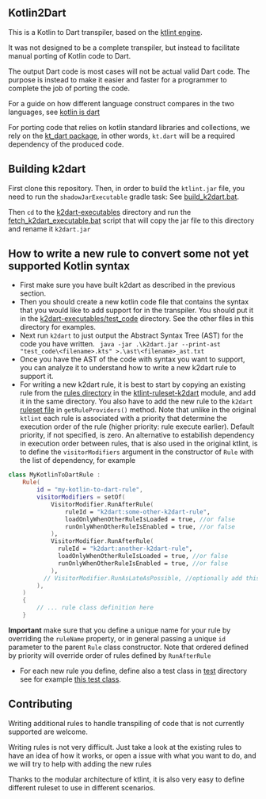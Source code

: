 ## Kotlin2Dart
This is a Kotlin to Dart transpiler, based  on the [ktlint engine](https://github.com/pinterest/ktlint).

It was not designed to be a complete transpiler, but instead to facilitate manual porting of Kotlin code to Dart.

The output Dart code is most cases will not be actual valid Dart code. The purpose is instead to make it easier and faster
for a programmer to complete the job of porting the code.

For a guide on how different language construct compares in the two languages, see [kotlin is dart](https://beyondeye.github.io/kotlin_is_dart/)

For porting code that relies on kotlin standard libraries and collections, we rely on
the [kt_dart package](https://pub.dev/packages/kt_dart), in other words, ``kt.dart`` will be a required dependency of
the produced code.

## Building k2dart
First clone this repository.
Then, in order to build the ``ktlint.jar`` file, you need to run the ``shadowJarExecutable`` gradle task:
See [build_k2dart.bat](./build_k2dart.bat).

Then ``cd`` to the [k2dart-executables](./k2dart-executables) directory
and run the [fetch_k2dart_executable.bat](./k2dart-executables/fetch_k2dart_executable.bat) script that
will copy the jar file to this directory and rename it ``k2dart.jar``

## How to write a new rule to convert some not yet supported Kotlin syntax
- First make sure you have built k2dart as described in the previous section.
- Then you should create a new kotlin code file that contains the syntax that you would like to add support for in the transpiler.
  You should put it in the [k2dart-executables/test_code](./k2dart-executables/test_code) directory. See the other files in this directory
  for examples.
- Next run ``k2dart`` to just output the Abstract Syntax Tree (AST) for the code you have written.
  ``` java -jar .\k2dart.jar --print-ast  "test_code\<filename>.kts" >.\ast\<filename>_ast.txt```
- Once you have the AST of the code with syntax you want to support, you can analyze it to understand how
 to write a new k2dart rule to support it.
- For writing a new k2dart rule, it is best to start by copying an existing rule from the [rules directory](./ktlint-ruleset-k2dart/src/main/kotlin/com/beyondeye/k2dart/rules)
in the [ktlint-ruleset-k2dart](./ktlint-ruleset-k2dart) module, and add it in the same directory. You also have to add the new rule
to the ``k2dart`` [ruleset file](./ktlint-ruleset-k2dart/src/main/kotlin/com/beyondeye/k2dart/CustomRuleSetProvider.kt) in ``getRuleProviders()`` method. Note that unlike in the original ``ktlint`` each rule
is associated with a priority that determine the execution order of the rule (higher priority: rule execute earlier). Default priority, if not specified, is zero. An alternative
to estabilish dependency in execution order between rules, that is also used in the original ktlint, is to define
the ``visitorModifiers`` argument in the constructor of ``Rule`` with the list of dependency, for example
```kotlin
class MyKotlinToDartRule :
    Rule(
        id = "my-kotlin-to-dart-rule",
        visitorModifiers = setOf(
            VisitorModifier.RunAfterRule(
                ruleId = "k2dart:some-other-k2dart-rule",
                loadOnlyWhenOtherRuleIsLoaded = true, //or false
                runOnlyWhenOtherRuleIsEnabled = true, //or false
            ),
            VisitorModifier.RunAfterRule(
              ruleId = "k2dart:another-k2dart-rule",
              loadOnlyWhenOtherRuleIsLoaded = true, //or false
              runOnlyWhenOtherRuleIsEnabled = true, //or false
            ),
          // VisitorModifier.RunAsLateAsPossible, //optionally add this
        ),
    )
    {
        // ... rule class definition here
    }
```
**Important** make sure that you define a unique name for your rule by overriding the ``ruleName`` property, or in 
general passing a unique ``id`` parameter to the parent ``Rule`` class constructor.
Note that ordered defined by priority will override order of rules defined by ``RunAfterRule``
- For each new rule you define, define also a test class in [test](./ktlint-ruleset-k2dart/src/test/kotlin/com/beyondeye/k2dart)
directory see for example [this test class](ktlint-ruleset-k2dart/src/test/kotlin/com/beyondeye/k2dart/BasicTypeNamesRuleTest.kt).

 ## Contributing
Writing additional rules to handle transpiling of code that is not currently supported are welcome.

Writing rules is not very difficult. Just take a look at the existing rules to have an idea of how 
it works, or open a issue with what you want to do, and we will try to help with adding the new rules

Thanks to the modular architecture of ktlint, it is also very easy to define different ruleset
to use in different scenarios.



